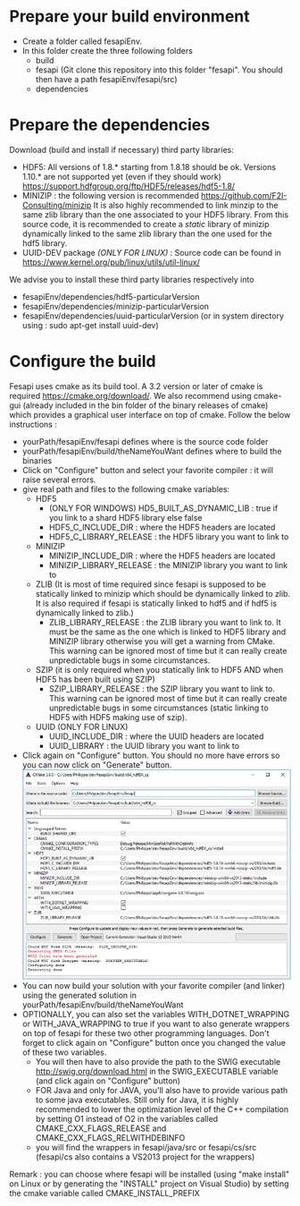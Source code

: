 # Prepare your build environment
 - Create a folder called fesapiEnv.
 - In this folder create the three following folders
	 - build
	 - fesapi (Git clone this repository into this folder "fesapi". You should then have a path fesapiEnv/fesapi/src)
	 - dependencies
# Prepare the dependencies
Download (build and install if necessary) third party libraries:
- HDF5: All versions of 1.8.* starting from 1.8.18 should be ok. Versions 1.10.* are not supported yet (even if they should work) https://support.hdfgroup.org/ftp/HDF5/releases/hdf5-1.8/
- MINIZIP : the following version is recommended https://github.com/F2I-Consulting/minizip It is also highly recommended to link minzip to the same zlib library than the one associated to your HDF5 library. From this source code, it is recommended to create a *static* library of minizip dynamically linked to the same zlib library than the one used for the hdf5 library.
- UUID-DEV package *(ONLY FOR LINUX)* : Source code can be found in https://www.kernel.org/pub/linux/utils/util-linux/

We advise you to install these third party libraries respectively into
- fesapiEnv/dependencies/hdf5-particularVersion
- fesapiEnv/dependencies/minizip-particularVersion
- fesapiEnv/dependencies/uuid-particularVersion (or in system directory using : sudo apt-get install uuid-dev)
# Configure the build
Fesapi uses cmake as its build tool. A 3.2 version or later of cmake is required https://cmake.org/download/. We also recommend using cmake-gui (already included in the bin folder of the binary releases of cmake) which provides a graphical user interface on top of cmake. Follow the below instructions :

- yourPath/fesapiEnv/fesapi defines where is the source code folder
- yourPath/fesapiEnv/build/theNameYouWant defines where to build the binaries
- Click on "Configure" button and select your favorite compiler : it will raise several errors.
- give real path and files to the following cmake variables:
	- HDF5
		- (ONLY FOR WINDOWS) HD5_BUILT_AS_DYNAMIC_LIB : true if you link to a shard HDF5 library else false
		- HDF5_C_INCLUDE_DIR : where the HDF5 headers are located
		- HDF5_C_LIBRARY_RELEASE : the HDF5 library you want to link to
	- MINIZIP
		- MINIZIP_INCLUDE_DIR : where the HDF5 headers are located
		- MINIZIP_LIBRARY_RELEASE : the MINIZIP library you want to link to
	- ZLIB (It is most of time required since fesapi is supposed to be statically linked to minizip which should be dynamically linked to zlib. It is also required if fesapi is statically linked to hdf5 and if hdf5 is dynamically linked to zlib.)
		- ZLIB_LIBRARY_RELEASE : the ZLIB library you want to link to. It must be the same as the one which is linked to HDF5 library and MINIZIP library otherwise you will get a warning from CMake. This warning can be ignored most of time but it can really create unpredictable bugs in some circumstances.
	- SZIP (it is only required when you statically link to HDF5 AND when HDF5 has been built using SZIP)
		- SZIP_LIBRARY_RELEASE : the SZIP library you want to link to. This warning can be ignored most of time but it can really create unpredictable bugs in some circumstances (static linking to HDF5 with HDF5 making use of szip).
	- UUID (ONLY FOR LINUX)
		- UUID_INCLUDE_DIR : where the UUID headers are located
		- UUID_LIBRARY : the UUID library you want to link to
- Click again on "Configure" button. You should no more have errors so you can now click on "Generate" button.
![alt text](./cmake/cmake.JPG)
- You can now build your solution with your favorite compiler (and linker) using the generated solution in yourPath/fesapiEnv/build/theNameYouWant
- OPTIONALLY, you can also set the variables WITH_DOTNET_WRAPPING or WITH_JAVA_WRAPPING to true if you want to also generate wrappers on top of fesapi for these two other programming languages. Don't forget to click again on "Configure" button once you changed the value of these two variables.
	- You will then have to also provide the path to the SWIG executable http://swig.org/download.html in the SWIG_EXECUTABLE variable (and click again on "Configure" button)
	- FOR Java and only for JAVA, you'll also have to provide various path to some java executables. Still only for Java, it is highly recommended to lower the optimization level of the C++ compilation by setting O1 instead of O2 in the variables called CMAKE_CXX_FLAGS_RELEASE and CMAKE_CXX_FLAGS_RELWITHDEBINFO
	- you will find the wrappers in fesapi/java/src or fesapi/cs/src (fesapi/cs also contains a VS2013 project for the wrappers)

Remark : you can choose where fesapi will be installed (using "make install" on Linux or by generating the "INSTALL" project on Visual Studio) by setting the cmake variable called CMAKE_INSTALL_PREFIX
